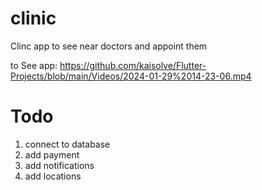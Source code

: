 # clinic

Clinc app to see near doctors and appoint them

to See app: https://github.com/kaisolve/Flutter-Projects/blob/main/Videos/2024-01-29%2014-23-06.mp4

# Todo
1. connect to database
2. add payment
3. add notifications
4. add locations


